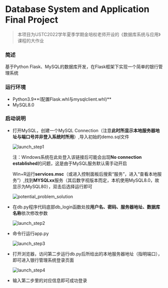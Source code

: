 # Database System and Application Final Project

>  本项目为USTC2022学年夏季学期金培权老师开设的《数据库系统与应用》课程的大作业

### 简述 ###

基于Python Flask、MySQL的数据库开发，在Flask框架下实现一个简单的银行管理系统

### 运行环境 ##

- Python3.9**(配置Flask.whl与mysqlclient.whl)**
- MySQL8.0

### 启动说明 ###

- 打开MySQL，创建一个MySQL Connection（注意**此时所显示本地服务器地址与端口号并非登入系统时所用**）,导入初始的demo.sql文件

  ![launch_step1](D:\Github\Database-System-and-Application-Final-Project\pics\launch_step1.jpg)

  注：Windows系统在此处登入该链接后可能会出现**No connection established**的问题，这是由于MySQL服务默认需手动开启

  Win+R运行**services.msc**（或进入控制面板后搜索“服务”，进入“查看本地服务”）,找到**MYSQLxx**服务（其后数字视版本而定，本机使用MySQL8.0，故显示为MySQL80），双击后选择运行即可

  ![potential_problem_solution](D:\Github\Database-System-and-Application-Final-Project\pics\potential_problem_solution.jpg)

- 在db.py程序代码底部db_login函数处按**用户名、密码、服务器地址、数据库名称**依次修改参数

  ![launch_step2](D:\Github\Database-System-and-Application-Final-Project\pics\launch_step2.jpg)

- 命令行运行app.py

  ![launch_step3](D:\Github\Database-System-and-Application-Final-Project\pics\launch_step3.jpg)

- 打开浏览器，访问第二步运行db.py后所给出的本地服务器地址（指明端口），即可进入银行管理系统登录页面

  ![launch_step4](D:\Github\Database-System-and-Application-Final-Project\pics\launch_step4.jpg)

- 输入第二步里的对应信息即可成功登录











